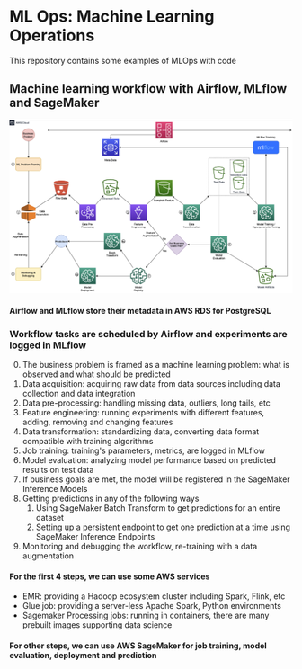 # ML Ops: Machine Learning Operations
This repository contains some examples of MLOps with code

## Machine learning workflow with Airflow, MLflow and SageMaker
![MLOps Architecture](https://raw.githubusercontent.com/tam159/mlops/main/ml_workflow.png)

#### Airflow and MLflow store their metadata in AWS RDS for PostgreSQL

### Workflow tasks are scheduled by Airflow and experiments are logged in MLflow

0. The business problem is framed as a machine learning problem: what is observed and what should be predicted
1. Data acquisition: acquiring raw data from data sources including data collection and data integration
2. Data pre-processing: handling missing data, outliers, long tails, etc
3. Feature engineering: running experiments with different features, adding, removing and changing features
4. Data transformation: standardizing data, converting data format compatible with training algorithms
5. Job training: training's parameters, metrics, are logged in MLflow
6. Model evaluation: analyzing model performance based on predicted results on test data
7. If business goals are met, the model will be registered in the SageMaker Inference Models
8. Getting predictions in any of the following ways
   1. Using SageMaker Batch Transform to get predictions for an entire dataset
   2. Setting up a persistent endpoint to get one prediction at a time using SageMaker Inference Endpoints
9. Monitoring and debugging the workflow, re-training with a data augmentation

#### For the first 4 steps, we can use some AWS services
- EMR: providing a Hadoop ecosystem cluster including Spark, Flink, etc
- Glue job: providing a server-less Apache Spark, Python environments
- Sagemaker Processing jobs: running in containers, there are many prebuilt images supporting data science

#### For other steps, we can use AWS SageMaker for job training, model evaluation, deployment and prediction
